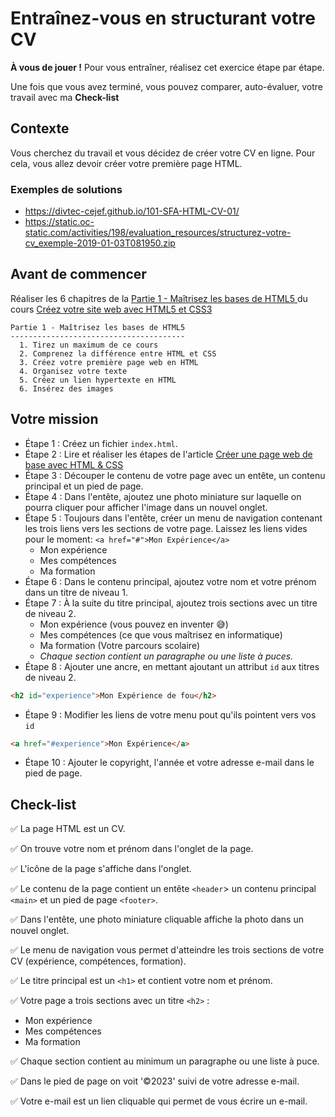 # Entraînez-vous en structurant votre CV

**À vous de jouer !** Pour vous entraîner, réalisez cet exercice étape par étape.

Une fois que vous avez terminé, vous pouvez comparer, auto-évaluer, votre travail avec ma **Check-list**

## Contexte

Vous cherchez du travail et vous décidez de créer votre CV en ligne.
Pour cela, vous allez devoir créer votre première page HTML.

### Exemples de solutions
* https://divtec-cejef.github.io/101-SFA-HTML-CV-01/
* https://static.oc-static.com/activities/198/evaluation_resources/structurez-votre-cv_exemple-2019-01-03T081950.zip

## Avant de commencer

Réaliser les 6 chapitres de la [Partie 1 - Maîtrisez les bases de HTML5 ](https://openclassrooms.com/fr/courses/1603881-creez-votre-site-web-avec-html5-et-css3/8061253-tirez-un-maximum-de-ce-cours) du cours [Créez votre site web avec HTML5 et CSS3](https://openclassrooms.com/fr/courses/1603881-creez-votre-site-web-avec-html5-et-css3)

	
```
Partie 1 - Maîtrisez les bases de HTML5
---------------------------------------
  1. Tirez un maximum de ce cours
  2. Comprenez la différence entre HTML et CSS
  3. Créez votre première page web en HTML
  4. Organisez votre texte
  5. Créez un lien hypertexte en HTML
  6. Insérez des images
```

## Votre mission

* Étape 1 : Créez un fichier `index.html`.
* Étape 2 : Lire et réaliser les étapes de l'article [Créer une page web de base avec HTML & CSS](https://fallinov.medium.com/cr%C3%A9er-un-page-web-de-base-avec-html-css-2c702e069a0c) 
* Étape 3 : Découper le contenu de votre page avec un entête, un contenu principal et un pied de page.
* Étape 4 : Dans l'entête, ajoutez une photo miniature sur laquelle on pourra cliquer pour afficher l'image dans un nouvel onglet.
* Étape 5 : Toujours dans l'entête, créer un menu de navigation contenant les trois liens vers les sections de votre page. Laissez les liens vides pour le moment: `<a href="#">Mon Expérience</a>`
  * Mon expérience
  * Mes compétences
  * Ma formation
* Étape 6 : Dans le contenu principal, ajoutez votre nom et votre prénom dans un titre de niveau 1.
* Étape 7 : À la suite du titre principal, ajoutez trois sections avec un titre de niveau 2.
  * Mon expérience (vous pouvez en inventer 😅)
  * Mes compétences (ce que vous maîtrisez en informatique)
  * Ma formation (Votre parcours scolaire)
  * _Chaque section contient un paragraphe ou une liste à puces._
* Étape 8 : Ajouter une ancre, en mettant ajoutant un attribut `id` aux titres de niveau 2.
```html
<h2 id="experience">Mon Expérience de fou</h2>
```
* Étape 9 : Modifier les liens de votre menu pout qu'ils pointent vers vos `id`
```html
<a href="#experience">Mon Expérience</a>
```
* Étape 10 : Ajouter le copyright, l'année et votre adresse e-mail dans le pied de page.

## Check-list

✅ La page HTML est un CV.

✅ On trouve votre nom et prénom dans l'onglet de la page.

✅ L'icône de la page s'affiche dans l'onglet.

✅ Le contenu de la page contient un entête `<header`> un contenu principal `<main>` et un pied de page `<footer>`.

✅ Dans l'entête, une photo miniature cliquable affiche la photo dans un nouvel onglet.

✅ Le menu de navigation vous permet d'atteindre les trois sections de votre CV (expérience, compétences, formation).

✅ Le titre principal est un `<h1>` et contient votre nom et prénom.

✅ Votre page a trois sections avec un titre `<h2>` :
* Mon expérience
* Mes compétences
* Ma formation

✅ Chaque section contient au minimum un paragraphe ou une liste à puce.

✅ Dans le pied de page on voit '©2023' suivi de votre adresse e-mail.

✅ Votre e-mail est un lien cliquable qui permet de vous écrire un e-mail.
